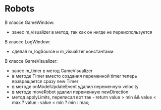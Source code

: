 # Robots
В классе GameWindow:
- занес m_visualizer в метод, так как он нигде не переиспользуется

В классе LogWindow:
- сделал m_logSource и m_visualizer константами

В классе GameVisualizer:
- занес m_timer в метод GameVisualizer
- в методе Timer вместо создания переменной timer теперь возвращается сразу new Timer
- в методе onModelUpdateEvent удалил переменную velocity
- в методе moveRobot удалил переменную newDirection
- метод applyLimits, переписал вот так - return value > min && value < max ? value : value < min ? min : max;
